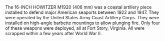 The 16-INCH HOWITZER M1920 (406 mm) was a coastal artillery piece installed to defend major American seaports between 1922 and 1947. They were operated by the United States Army Coast Artillery Corps. They were installed on high-angle barbette mountings to allow plunging fire. Only four of these weapons were deployed, all at Fort Story, Virginia. All were scrapped within a few years after World War II.
